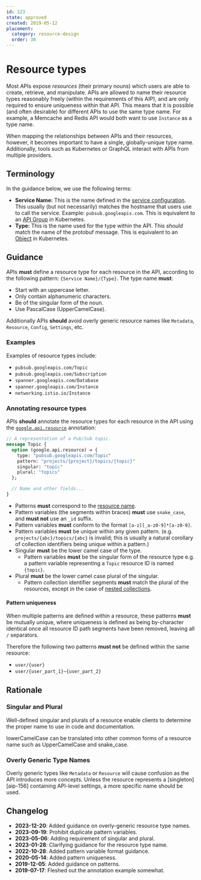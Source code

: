 ```yaml
---
id: 123
state: approved
created: 2019-05-12
placement:
  category: resource-design
  order: 30
---
```


# Resource types

Most APIs expose _resources_ (their primary nouns) which users are able to
create, retrieve, and manipulate. APIs are allowed to name their resource types
reasonably freely (within the requirements of this AIP), and are only required
to ensure uniqueness within that API. This means that it is possible (and often
desirable) for different APIs to use the same type name. For example, a Memcache
and Redis API would both want to use `Instance` as a type name.

When mapping the relationships between APIs and their resources, however, it
becomes important to have a single, globally-unique type name. Additionally,
tools such as Kubernetes or GraphQL interact with APIs from multiple providers.

## Terminology

In the guidance below, we use the following terms:

- **Service Name:** This is the name defined in the [service configuration][].
  This usually (but not necessarily) matches the hostname that users use to
  call the service. Example: `pubsub.googleapis.com`. This is equivalent to an
  [API Group][] in Kubernetes.
- **Type:** This is the name used for the type within the API. This *should*
  match the name of the protobuf message. This is equivalent to an [Object][] in
  Kubernetes.

## Guidance

APIs **must** define a resource type for each resource in the API, according to
the following pattern: `{Service Name}/{Type}`. The type name **must**:

- Start with an uppercase letter.
- Only contain alphanumeric characters.
- Be of the singular form of the noun.
- Use PascalCase (UpperCamelCase).

Additionally APIs **should** avoid overly generic resource names like
`Metadata`, `Resource`, `Config`, `Settings`, etc.

### Examples

Examples of resource types include:

- `pubsub.googleapis.com/Topic`
- `pubsub.googleapis.com/Subscription`
- `spanner.googleapis.com/Database`
- `spanner.googleapis.com/Instance`
- `networking.istio.io/Instance`

### Annotating resource types

APIs **should** annotate the resource types for each resource in the API using
the [`google.api.resource`][resource] annotation:

```proto
// A representation of a Pub/Sub topic.
message Topic {
  option (google.api.resource) = {
    type: "pubsub.googleapis.com/Topic"
    pattern: "projects/{project}/topics/{topic}"
    singular: "topic"
    plural: "topics"
  };

  // Name and other fields...
}
```

- Patterns **must** correspond to the [resource name][aip-122].
- Pattern variables (the segments within braces) **must** use `snake_case`, and
  **must not** use an `_id` suffix.
- Pattern variables **must** conform to the format `[a-z][_a-z0-9]*[a-z0-9]`.
- Pattern variables **must** be unique within any given pattern. (e.g.
  `projects/{abc}/topics/{abc}` is invalid; this is usually a natural
  corollary of collection identifiers being unique within a pattern.)
- Singular **must** be the lower camel case of the type.
  - Pattern variables **must** be the singular form of the resource type e.g.
    a pattern variable representing a `Topic` resource ID is named `{topic}`.
- Plural **must** be the lower camel case plural of the singular.
  - Pattern collection identifier segments **must** match the plural of the
    resources, except in the case of [nested collections][].

#### Pattern uniqueness

When multiple patterns are defined within a resource, these patterns **must**
be mutually unique, where uniqueness is defined as being by-character identical
once all resource ID path segments have been removed, leaving all `/`
separators.

Therefore the following two patterns **must not** be defined within the same
resource:

- `user/{user}`
- `user/{user_part_1}~{user_part_2}`

## Rationale

### Singular and Plural

Well-defined singular and plurals of a resource enable clients to determine the
proper name to use in code and documentation.

lowerCamelCase can be translated into other common forms of a resource name
such as UpperCamelCase and snake_case.

### Overly Generic Type Names

Overly generic types like `Metadata` or `Resource` will cause confusion as the 
API introduces more concepts.  Unless the resource represents a 
[singleton][aip-156] containing API-level settings, a more specific name should 
be used.

<!-- prettier-ignore-start -->
[aip-122]: ./0122.md
[API Group]: https://kubernetes.io/docs/concepts/overview/kubernetes-api/#api-groups
[nested collections]: ./0122.md#collection-identifiers
[Object]: https://github.com/kubernetes/community/blob/master/contributors/devel/sig-architecture/api-conventions.md#types-kinds
[resource]: https://github.com/googleapis/googleapis/blob/master/google/api/resource.proto
[service configuration]: https://github.com/googleapis/googleapis/blob/master/google/api/service.proto
<!-- prettier-ignore-end -->

## Changelog
- **2023-12-20**: Added guidance on overly-generic resource type names.
- **2023-09-19**: Prohibit duplicate pattern variables.
- **2023-05-06**: Adding requirement of singular and plural.
- **2023-01-28**: Clarifying guidance for the resource type name.
- **2022-10-28**: Added pattern variable format guidance.
- **2020-05-14**: Added pattern uniqueness.
- **2019-12-05**: Added guidance on patterns.
- **2019-07-17**: Fleshed out the annotation example somewhat.
